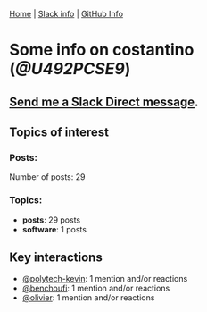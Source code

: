 [Home](https://kelu124.github.io/echommunity/) | [Slack info](https://kelu124.github.io/echommunity/) | [GitHub Info](https://kelu124.github.io/echommunity/github.html)

# Some info on __costantino__ (_@U492PCSE9_)


## [Send me a Slack Direct message](https://echopen.slack.com/messages/@costantino/).

## Topics of interest

### Posts: 

Number of posts: 29

### Topics:

* __posts__: 29 posts
* __software__: 1 posts

## Key interactions 

* [@polytech-kevin](./U41ATL4EM.md): 1 mention and/or reactions
* [@benchoufi](./U0B47KC3S.md): 1 mention and/or reactions
* [@olivier](./U04DFTZ7D.md): 1 mention and/or reactions
